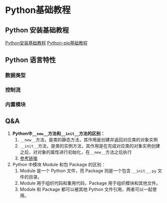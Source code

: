 # Python基础教程


## Python 安装基础教程

[Python安装基础教程](work/programming/Python/Python安装基础教程.md)
[Python-pip基础教程](work/programming/Python/Python-pip基础教程.md)

## Python 语言特性


### 数据类型


### 控制流


### 内置模块



## Q&A

1. **Python中`__new__`方法和`__init__`方法的区别：**
	1. `__new__`方法，是类的静态方法，其作用是创建并返回对应类的对象实例
	2. `__init__`方法，是类的实例方法，其作用是在完成对应类的对象实例创建之后，对对象的属性进行初始化，在`__new__`方法之后执行
	3. [参考链接](https://www.cnblogs.com/shenxiaolin/p/9307496.html)
2. Python 中模块 Module 和包 Package 的区别：
	1. Module 是一个 Python 文件，而 Package 则是一个包含 `__init__.py` 文件的目录。
	2. Module 用于组织代码和重用代码，Package 用于组织模块和其他文件。
	3. Module 和 Package 都可以被其他 Python 文件引用，两者可以一起使用。

